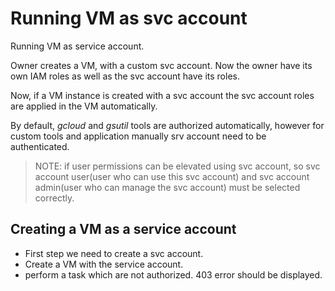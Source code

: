 # Running VM as svc account

Running VM as service account.

Owner creates a VM, with a custom svc account. Now the owner have its own IAM roles as well as the svc account have its roles.

Now, if a VM instance is created with a svc account the svc account roles are applied in the VM automatically.

By default, *gcloud* and *gsutil* tools are authorized automatically, however for custom tools and application manually srv account need to be authenticated.

> NOTE: if user permissions can be elevated using svc account, so svc account user(user who can use this svc account) and svc account admin(user who can manage the svc account) must be selected correctly.

## Creating a VM as a service account

- First step we need to create a svc account.
- Create a VM with the service account.
- perform  a task which are not authorized. 403 error should be displayed.
